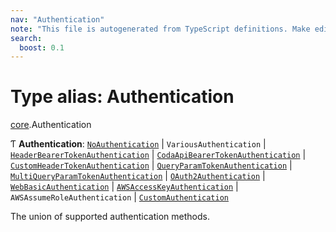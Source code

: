 ```yaml
---
nav: "Authentication"
note: "This file is autogenerated from TypeScript definitions. Make edits to the comments in the TypeScript file and then run `make docs` to regenerate this file."
search:
  boost: 0.1
---
```

# Type alias: Authentication

[core](../modules/core.md).Authentication

Ƭ **Authentication**: [`NoAuthentication`](../interfaces/core.NoAuthentication.md) \| `VariousAuthentication` \| [`HeaderBearerTokenAuthentication`](../interfaces/core.HeaderBearerTokenAuthentication.md) \| [`CodaApiBearerTokenAuthentication`](../interfaces/core.CodaApiBearerTokenAuthentication.md) \| [`CustomHeaderTokenAuthentication`](../interfaces/core.CustomHeaderTokenAuthentication.md) \| [`QueryParamTokenAuthentication`](../interfaces/core.QueryParamTokenAuthentication.md) \| [`MultiQueryParamTokenAuthentication`](../interfaces/core.MultiQueryParamTokenAuthentication.md) \| [`OAuth2Authentication`](../interfaces/core.OAuth2Authentication.md) \| [`WebBasicAuthentication`](../interfaces/core.WebBasicAuthentication.md) \| [`AWSAccessKeyAuthentication`](../interfaces/core.AWSAccessKeyAuthentication.md) \| `AWSAssumeRoleAuthentication` \| [`CustomAuthentication`](../interfaces/core.CustomAuthentication.md)

The union of supported authentication methods.
